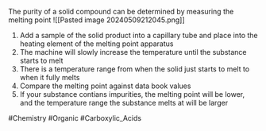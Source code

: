 The purity of a solid compound can be determined by measuring the melting point
![[Pasted image 20240509212045.png]]
1. Add a sample of the solid product into a capillary tube and place into the heating element of the melting point apparatus
2. The machine will slowly increase the temperature until the substance starts to melt
3. There is a temperature range from when the solid just starts to melt to when it fully melts
4. Compare the melting point against data book values
5. If your substance contians impurities, the melting point will be lower, and the temperature range the substance melts at will be larger

#Chemistry #Organic #Carboxylic_Acids 